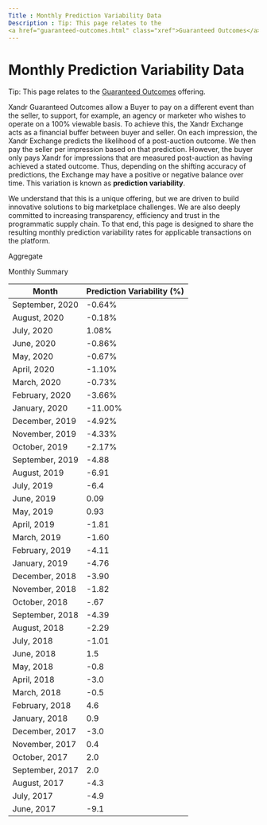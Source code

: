 ```yaml
---
Title : Monthly Prediction Variability Data
Description : Tip: This page relates to the
<a href="guaranteed-outcomes.html" class="xref">Guaranteed Outcomes</a>
---
```



# Monthly Prediction Variability Data







Tip: This page relates to the
<a href="guaranteed-outcomes.html" class="xref">Guaranteed Outcomes</a>
offering.





Xandr Guaranteed Outcomes allow a Buyer to pay
on a different event than the seller, to support, for example, an agency
or marketer who wishes to operate on a 100% viewable basis. To achieve
this, the Xandr Exchange acts as a financial
buffer between buyer and seller. On each impression, the
Xandr Exchange predicts the likelihood of a
post-auction outcome. We then pay the seller per impression based on
that prediction. However, the buyer only pays
Xandr for impressions that are measured
post-auction as having achieved a stated outcome. Thus, depending on the
shifting accuracy of predictions, the Exchange may have a positive or
negative balance over time. This variation is known as **prediction
variability**.

We understand that this is a unique offering, but we are driven to build
innovative solutions to big marketplace challenges. We are also deeply
committed to increasing transparency, efficiency and trust in the
programmatic supply chain. To that end, this page is designed to share
the resulting monthly prediction variability rates for applicable
transactions on the platform.

Aggregate

Monthly Summary

<table class="table">
<thead class="thead">
<tr class="header row">
<th id="ID-0000929e__entry__1" class="entry">Month</th>
<th id="ID-0000929e__entry__2" class="entry">Prediction Variability
(%)</th>
</tr>
</thead>
<tbody class="tbody">
<tr class="odd row">
<td class="entry" headers="ID-0000929e__entry__1">September, 2020</td>
<td class="entry" headers="ID-0000929e__entry__2">-0.64%</td>
</tr>
<tr class="even row">
<td class="entry" headers="ID-0000929e__entry__1">August, 2020</td>
<td class="entry" headers="ID-0000929e__entry__2">-0.18%</td>
</tr>
<tr class="odd row">
<td class="entry" headers="ID-0000929e__entry__1">July, 2020</td>
<td class="entry" headers="ID-0000929e__entry__2">1.08%</td>
</tr>
<tr class="even row">
<td class="entry" headers="ID-0000929e__entry__1">June, 2020</td>
<td class="entry" headers="ID-0000929e__entry__2">-0.86%</td>
</tr>
<tr class="odd row">
<td class="entry" headers="ID-0000929e__entry__1">May, 2020</td>
<td class="entry" headers="ID-0000929e__entry__2">-0.67%</td>
</tr>
<tr class="even row">
<td class="entry" headers="ID-0000929e__entry__1">April, 2020</td>
<td class="entry" headers="ID-0000929e__entry__2">-1.10%</td>
</tr>
<tr class="odd row">
<td class="entry" headers="ID-0000929e__entry__1">March, 2020</td>
<td class="entry" headers="ID-0000929e__entry__2">-0.73%</td>
</tr>
<tr class="even row">
<td class="entry" headers="ID-0000929e__entry__1">February, 2020</td>
<td class="entry" headers="ID-0000929e__entry__2">-3.66%</td>
</tr>
<tr class="odd row">
<td class="entry" headers="ID-0000929e__entry__1">January, 2020</td>
<td class="entry" headers="ID-0000929e__entry__2">-11.00%</td>
</tr>
<tr class="even row">
<td class="entry" headers="ID-0000929e__entry__1">December, 2019</td>
<td class="entry" headers="ID-0000929e__entry__2">-4.92%</td>
</tr>
<tr class="odd row">
<td class="entry" headers="ID-0000929e__entry__1">November, 2019</td>
<td class="entry" headers="ID-0000929e__entry__2">-4.33%</td>
</tr>
<tr class="even row">
<td class="entry" headers="ID-0000929e__entry__1">October, 2019</td>
<td class="entry" headers="ID-0000929e__entry__2">-2.17%</td>
</tr>
<tr class="odd row">
<td class="entry" headers="ID-0000929e__entry__1">September, 2019</td>
<td class="entry" headers="ID-0000929e__entry__2">-4.88</td>
</tr>
<tr class="even row">
<td class="entry" headers="ID-0000929e__entry__1">August, 2019</td>
<td class="entry" headers="ID-0000929e__entry__2">-6.91</td>
</tr>
<tr class="odd row">
<td class="entry" headers="ID-0000929e__entry__1">July, 2019</td>
<td class="entry" headers="ID-0000929e__entry__2">-6.4</td>
</tr>
<tr class="even row">
<td class="entry" headers="ID-0000929e__entry__1">June, 2019</td>
<td class="entry" headers="ID-0000929e__entry__2">0.09</td>
</tr>
<tr class="odd row">
<td class="entry" headers="ID-0000929e__entry__1">May, 2019</td>
<td class="entry" headers="ID-0000929e__entry__2">0.93</td>
</tr>
<tr class="even row">
<td class="entry" headers="ID-0000929e__entry__1">April, 2019</td>
<td class="entry" headers="ID-0000929e__entry__2">-1.81</td>
</tr>
<tr class="odd row">
<td class="entry" headers="ID-0000929e__entry__1">March, 2019</td>
<td class="entry" headers="ID-0000929e__entry__2">-1.60</td>
</tr>
<tr class="even row">
<td class="entry" headers="ID-0000929e__entry__1">February, 2019</td>
<td class="entry" headers="ID-0000929e__entry__2">-4.11</td>
</tr>
<tr class="odd row">
<td class="entry" headers="ID-0000929e__entry__1">January, 2019</td>
<td class="entry" headers="ID-0000929e__entry__2">-4.76</td>
</tr>
<tr class="even row">
<td class="entry" headers="ID-0000929e__entry__1">December, 2018</td>
<td class="entry" headers="ID-0000929e__entry__2">-3.90</td>
</tr>
<tr class="odd row">
<td class="entry" headers="ID-0000929e__entry__1">November, 2018</td>
<td class="entry" headers="ID-0000929e__entry__2">-1.82</td>
</tr>
<tr class="even row">
<td class="entry" headers="ID-0000929e__entry__1">October, 2018</td>
<td class="entry" headers="ID-0000929e__entry__2">-.67</td>
</tr>
<tr class="odd row">
<td class="entry" headers="ID-0000929e__entry__1">September, 2018</td>
<td class="entry" headers="ID-0000929e__entry__2">-4.39</td>
</tr>
<tr class="even row">
<td class="entry" headers="ID-0000929e__entry__1">August, 2018</td>
<td class="entry" headers="ID-0000929e__entry__2">-2.29</td>
</tr>
<tr class="odd row">
<td class="entry" headers="ID-0000929e__entry__1">July, 2018</td>
<td class="entry" headers="ID-0000929e__entry__2">-1.01</td>
</tr>
<tr class="even row">
<td class="entry" headers="ID-0000929e__entry__1">June, 2018</td>
<td class="entry" headers="ID-0000929e__entry__2">1.5</td>
</tr>
<tr class="odd row">
<td class="entry" headers="ID-0000929e__entry__1">May, 2018</td>
<td class="entry" headers="ID-0000929e__entry__2">-0.8</td>
</tr>
<tr class="even row">
<td class="entry" headers="ID-0000929e__entry__1">April, 2018</td>
<td class="entry" headers="ID-0000929e__entry__2">-3.0</td>
</tr>
<tr class="odd row">
<td class="entry" headers="ID-0000929e__entry__1">March, 2018</td>
<td class="entry" headers="ID-0000929e__entry__2">-0.5</td>
</tr>
<tr class="even row">
<td class="entry" headers="ID-0000929e__entry__1">February, 2018</td>
<td class="entry" headers="ID-0000929e__entry__2">4.6</td>
</tr>
<tr class="odd row">
<td class="entry" headers="ID-0000929e__entry__1">January, 2018</td>
<td class="entry" headers="ID-0000929e__entry__2">0.9</td>
</tr>
<tr class="even row">
<td class="entry" headers="ID-0000929e__entry__1">December, 2017</td>
<td class="entry" headers="ID-0000929e__entry__2">-3.0</td>
</tr>
<tr class="odd row">
<td class="entry" headers="ID-0000929e__entry__1">November, 2017</td>
<td class="entry" headers="ID-0000929e__entry__2">0.4</td>
</tr>
<tr class="even row">
<td class="entry" headers="ID-0000929e__entry__1">October, 2017</td>
<td class="entry" headers="ID-0000929e__entry__2">2.0</td>
</tr>
<tr class="odd row">
<td class="entry" headers="ID-0000929e__entry__1">September, 2017</td>
<td class="entry" headers="ID-0000929e__entry__2">2.0</td>
</tr>
<tr class="even row">
<td class="entry" headers="ID-0000929e__entry__1">August, 2017</td>
<td class="entry" headers="ID-0000929e__entry__2">-4.3</td>
</tr>
<tr class="odd row">
<td class="entry" headers="ID-0000929e__entry__1">July, 2017</td>
<td class="entry" headers="ID-0000929e__entry__2">-4.9</td>
</tr>
<tr class="even row">
<td class="entry" headers="ID-0000929e__entry__1">June, 2017</td>
<td class="entry" headers="ID-0000929e__entry__2">-9.1</td>
</tr>
</tbody>
</table>




